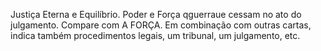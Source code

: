 Justiça Eterna e Equilíbrio. Poder e Força qguerraue cessam no ato do
julgamento. Compare com A FORÇA. Em combinação com outras cartas, indica
também procedimentos legais, um tribunal, um julgamento, etc.

